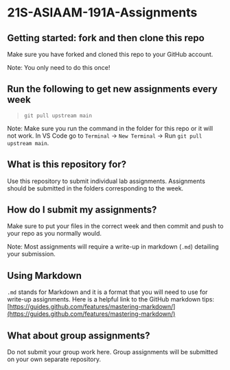 # 21S-ASIAAM-191A-Assignments

## Getting started: fork and then clone this repo
 Make sure you have forked and cloned this repo to your GitHub account.
 
 Note: You only need to do this once!

## Run the following to get new assignments every week
> `git pull upstream main`

Note: Make sure you run the command in the folder for this repo or it will not work.
In VS Code go to `Terminal` -> `New Terminal` -> Run `git pull upstream main`.

## What is this repository for?
Use this repository to submit individual lab assignments. Assignments should be submitted in the folders corresponding to the week.

## How do I submit my assignments?
Make sure to put your files in the correct week and then commit and push to your repo as you normally would. 

Note: Most assignments will require a  write-up in markdown (`.md`) detailing your submission. 

## Using Markdown
`.md` stands for Markdown and it is a format that you will need to use for write-up assignments. Here is a helpful link to the GitHub markdown tips: [https://guides.github.com/features/mastering-markdown/](https://guides.github.com/features/mastering-markdown/)

## What about group assignments?
Do not submit your group work here. Group assignments will be submitted on your own separate repository.